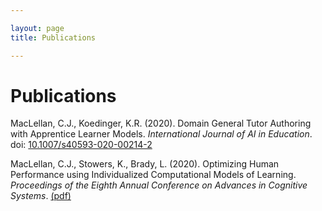 ```yaml
---

layout: page
title: Publications

---
```


# Publications 

MacLellan, C.J., Koedinger, K.R. (2020). Domain General Tutor Authoring
with Apprentice Learner Models. _International Journal of AI in Education_. 
doi: [10.1007/s40593-020-00214-2][2]

MacLellan, C.J., Stowers, K., Brady, L. (2020). Optimizing Human 
Performance using Individualized Computational Models of Learning. 
_Proceedings of the Eighth Annual Conference on Advances in
Cognitive Systems_. [(pdf)][1]


[2]: https://dx.doi.org/10.1007/s40593-020-00214-2

[1]: https://chrismaclellan.com/media/publications/MacLellan-ACS-2020.pdf
